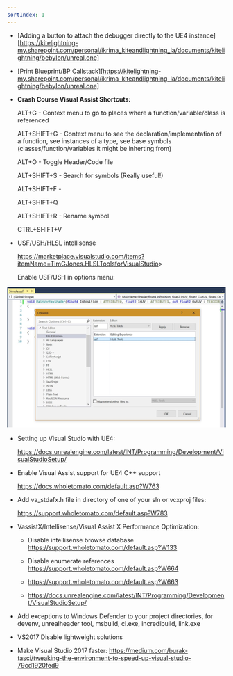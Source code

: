 ```yaml
---
sortIndex: 1
---
```


- [Adding a button to attach the debugger directly to the UE4 instance][https://kitelightning-my.sharepoint.com/personal/ikrima_kiteandlightning_la/documents/kitelightning/bebylon/unreal.one]

- [Print Blueprint/BP Callstack][https://kitelightning-my.sharepoint.com/personal/ikrima_kiteandlightning_la/documents/kitelightning/bebylon/unreal.one]


- **Crash Course Visual Assist Shortcuts:**

  ALT+G - Context menu to go to places where a function/variable/class is referenced

  ALT+SHIFT+G - Context menu to see the declaration/implementation of a function, see instances of a type, see base symbols (classes/function/variables it might be inherting from)

  ALT+O - Toggle Header/Code file

  ALT+SHIFT+S - Search for symbols (Really useful!)

  ALT+SHIFT+F -

  ALT+SHIFT+Q

  ALT+SHIFT+R - Rename symbol

  CTRL+SHIFT+V

- USF/USH/HLSL intellisense

  <https://marketplace.visualstudio.com/items?itemName=TimGJones.HLSLToolsforVisualStudio>>

  Enable USF/USH in options menu:

![](/../../assets/VSTipsUE4_Overview.jpg)

- Setting up Visual Studio with UE4:

  <https://docs.unrealengine.com/latest/INT/Programming/Development/VisualStudioSetup/>


- Enable Visual Assist support for UE4 C++ support

  <https://docs.wholetomato.com/default.asp?W763>


- Add va_stdafx.h file in directory of one of your sln or vcxproj files:

  <https://support.wholetomato.com/default.asp?W783>


- VassistX/Intellisense/Visual Assist X Performance Optimization:

  - Disable intellisense browse database <https://support.wholetomato.com/default.asp?W133>

  - Disable enumerate references <https://support.wholetomato.com/default.asp?W664>

  - <https://support.wholetomato.com/default.asp?W663>

  - <https://docs.unrealengine.com/latest/INT/Programming/Development/VisualStudioSetup/>


- Add exceptions to Windows Defender to your project directories, for devenv, unrealheader tool, msbuild, cl.exe, incredibuild, link.exe


- VS2017 Disable lightweight solutions


- Make Visual Studio 2017 faster: <https://medium.com/burak-tasci/tweaking-the-environment-to-speed-up-visual-studio-79cd1920fed9>
